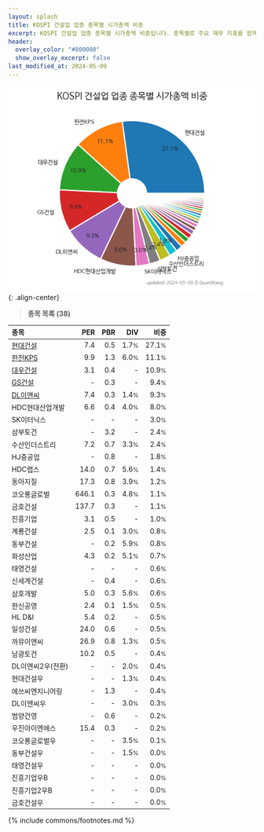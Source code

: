 ```yaml
---
layout: splash
title: KOSPI 건설업 업종 종목별 시가총액 비중
excerpt: KOSPI 건설업 업종 종목별 시가총액 비중입니다. 종목별로 주요 재무 지표를 함께 표시합니다.
header:
  overlay_color: "#800000"
  show_overlay_excerpt: false
last_modified_at: 2024-05-09
---
```



![KOSPI 건설업 업종 종목별 시가총액 비중](/stats/sector/images/kospi_업종_건설업_종목.png){: .align-center}


> **종목 목록 (38)**<a id="list"></a>

| **종목** | **PER** | **PBR** | **DIV** | **비중** |
| :------- | ------: | ------: | ------: | -------: |
| [현대건설](/000720/) | 7.4 | 0.5 | 1.7<small>%</small> | 27.1<small>%</small> |
| [한전KPS](/051600/) | 9.9 | 1.3 | 6.0<small>%</small> | 11.1<small>%</small> |
| [대우건설](/047040/) | 3.1 | 0.4 | - | 10.9<small>%</small> |
| [GS건설](/006360/) | - | 0.3 | - | 9.4<small>%</small> |
| [DL이앤씨](/375500/) | 7.4 | 0.3 | 1.4<small>%</small> | 9.3<small>%</small> |
| HDC현대산업개발 | 6.6 | 0.4 | 4.0<small>%</small> | 8.0<small>%</small> |
| SK이터닉스 | - | - | - | 3.0<small>%</small> |
| 삼부토건 | - | 3.2 | - | 2.4<small>%</small> |
| 수산인더스트리 | 7.2 | 0.7 | 3.3<small>%</small> | 2.4<small>%</small> |
| HJ중공업 | - | 0.8 | - | 1.8<small>%</small> |
| HDC랩스 | 14.0 | 0.7 | 5.6<small>%</small> | 1.4<small>%</small> |
| 동아지질 | 17.3 | 0.8 | 3.9<small>%</small> | 1.2<small>%</small> |
| 코오롱글로벌 | 646.1 | 0.3 | 4.8<small>%</small> | 1.1<small>%</small> |
| 금호건설 | 137.7 | 0.3 | - | 1.1<small>%</small> |
| 진흥기업 | 3.1 | 0.5 | - | 1.0<small>%</small> |
| 계룡건설 | 2.5 | 0.1 | 3.0<small>%</small> | 0.8<small>%</small> |
| 동부건설 | - | 0.2 | 5.9<small>%</small> | 0.8<small>%</small> |
| 화성산업 | 4.3 | 0.2 | 5.1<small>%</small> | 0.7<small>%</small> |
| 태영건설 | - | - | - | 0.6<small>%</small> |
| 신세계건설 | - | 0.4 | - | 0.6<small>%</small> |
| 삼호개발 | 5.0 | 0.3 | 5.6<small>%</small> | 0.6<small>%</small> |
| 한신공영 | 2.4 | 0.1 | 1.5<small>%</small> | 0.5<small>%</small> |
| HL D&I | 5.4 | 0.2 | - | 0.5<small>%</small> |
| 일성건설 | 24.0 | 0.6 | - | 0.5<small>%</small> |
| 까뮤이앤씨 | 26.9 | 0.8 | 1.3<small>%</small> | 0.5<small>%</small> |
| 남광토건 | 10.2 | 0.5 | - | 0.4<small>%</small> |
| DL이앤씨2우(전환) | - | - | 2.0<small>%</small> | 0.4<small>%</small> |
| 현대건설우 | - | - | 1.3<small>%</small> | 0.4<small>%</small> |
| 에쓰씨엔지니어링 | - | 1.3 | - | 0.4<small>%</small> |
| DL이앤씨우 | - | - | 3.0<small>%</small> | 0.3<small>%</small> |
| 범양건영 | - | 0.6 | - | 0.2<small>%</small> |
| 우진아이엔에스 | 15.4 | 0.3 | - | 0.2<small>%</small> |
| 코오롱글로벌우 | - | - | 3.5<small>%</small> | 0.1<small>%</small> |
| 동부건설우 | - | - | 1.5<small>%</small> | 0.0<small>%</small> |
| 태영건설우 | - | - | - | 0.0<small>%</small> |
| 진흥기업우B | - | - | - | 0.0<small>%</small> |
| 진흥기업2우B | - | - | - | 0.0<small>%</small> |
| 금호건설우 | - | - | - | 0.0<small>%</small> |

{% include commons/footnotes.md %}